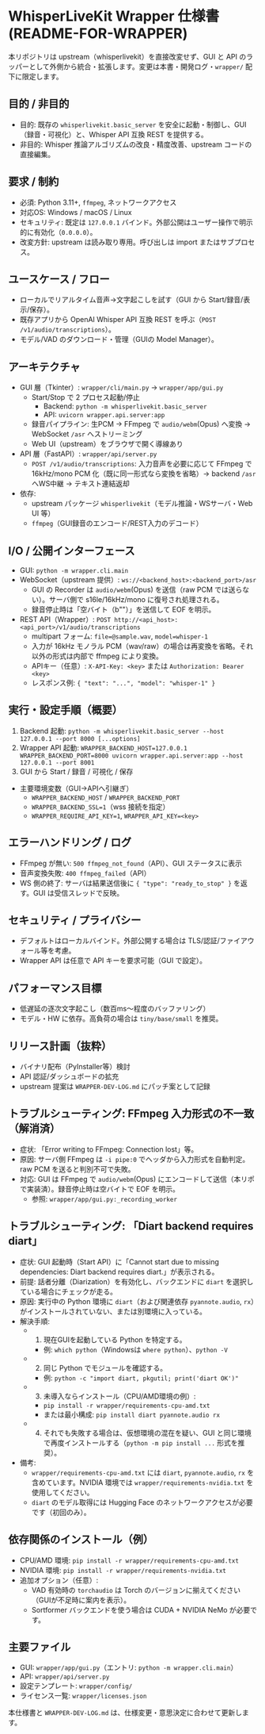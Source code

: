 # WhisperLiveKit Wrapper 仕様書 (README-FOR-WRAPPER)

本リポジトリは upstream（whisperlivekit）を直接改変せず、GUI と API のラッパーとして外側から統合・拡張します。変更は本書・開発ログ・`wrapper/` 配下に限定します。

## 目的 / 非目的
- 目的: 既存の `whisperlivekit.basic_server` を安全に起動・制御し、GUI（録音・可視化）と、Whisper API 互換 REST を提供する。
- 非目的: Whisper 推論アルゴリズムの改良・精度改善、upstream コードの直接編集。

## 要求 / 制約
- 必須: Python 3.11+, `ffmpeg`, ネットワークアクセス
- 対応OS: Windows / macOS / Linux
- セキュリティ: 既定は `127.0.0.1` バインド。外部公開はユーザー操作で明示的に有効化（`0.0.0.0`）。
- 改変方針: upstream は読み取り専用。呼び出しは import またはサブプロセス。

## ユースケース / フロー
- ローカルでリアルタイム音声→文字起こしを試す（GUI から Start/録音/表示/保存）。
- 既存アプリから OpenAI Whisper API 互換 REST を呼ぶ（`POST /v1/audio/transcriptions`）。
- モデル/VAD のダウンロード・管理（GUIの Model Manager）。

## アーキテクチャ
- GUI 層（Tkinter）: `wrapper/cli/main.py` → `wrapper/app/gui.py`
  - Start/Stop で 2 プロセス起動/停止
    - Backend: `python -m whisperlivekit.basic_server`
    - API: `uvicorn wrapper.api.server:app`
  - 録音パイプライン: 生PCM → FFmpeg で `audio/webm`(Opus) へ変換 → WebSocket `/asr` へストリーミング
  - Web UI（upstream）をブラウザで開く導線あり
- API 層（FastAPI）: `wrapper/api/server.py`
  - `POST /v1/audio/transcriptions`: 入力音声を必要に応じて FFmpeg で 16kHz/mono PCM 化（既に同一形式なら変換を省略）→ backend `/asr` へWS中継 → テキスト連結返却
- 依存:
  - upstream パッケージ `whisperlivekit`（モデル推論・WSサーバ・Web UI 等）
  - `ffmpeg`（GUI録音のエンコード/REST入力のデコード）

## I/O / 公開インターフェース
- GUI: `python -m wrapper.cli.main`
- WebSocket（upstream 提供）: `ws://<backend_host>:<backend_port>/asr`
  - GUI の Recorder は `audio/webm`(Opus) を送信（raw PCM では送らない）。サーバ側で s16le/16kHz/mono に復号され処理される。
  - 録音停止時は「空バイト（b""）」を送信して EOF を明示。
- REST API（Wrapper）: `POST http://<api_host>:<api_port>/v1/audio/transcriptions`
  - multipart フォーム: `file=@sample.wav`, `model=whisper-1`
  - 入力が 16kHz モノラル PCM（wav/raw）の場合は再変換を省略。それ以外の形式は内部で ffmpeg により変換。
  - APIキー（任意）: `X-API-Key: <key>` または `Authorization: Bearer <key>`
  - レスポンス例: `{ "text": "...", "model": "whisper-1" }`

## 実行・設定手順（概要）
1) Backend 起動: `python -m whisperlivekit.basic_server --host 127.0.0.1 --port 8000 [...options]`
2) Wrapper API 起動: `WRAPPER_BACKEND_HOST=127.0.0.1 WRAPPER_BACKEND_PORT=8000 uvicorn wrapper.api.server:app --host 127.0.0.1 --port 8001`
3) GUI から Start / 録音 / 可視化 / 保存

- 主要環境変数（GUI→APIへ引継ぎ）
  - `WRAPPER_BACKEND_HOST` / `WRAPPER_BACKEND_PORT`
  - `WRAPPER_BACKEND_SSL=1`（wss 接続を指定）
  - `WRAPPER_REQUIRE_API_KEY=1`, `WRAPPER_API_KEY=<key>`

## エラーハンドリング / ログ
- FFmpeg が無い: `500 ffmpeg_not_found`（API）、GUI ステータスに表示
- 音声変換失敗: `400 ffmpeg_failed`（API）
- WS 側の終了: サーバは結果送信後に `{ "type": "ready_to_stop" }` を返す。GUI は受信スレッドで反映。

## セキュリティ / プライバシー
- デフォルトはローカルバインド。外部公開する場合は TLS/認証/ファイアウォール等を考慮。
- Wrapper API は任意で API キーを要求可能（GUI で設定）。

## パフォーマンス目標
- 低遅延の逐次文字起こし（数百ms〜程度のバッファリング）
- モデル・HW に依存。高負荷の場合は `tiny/base/small` を推奨。

## リリース計画（抜粋）
- バイナリ配布（PyInstaller等）検討
- API 認証/ダッシュボードの拡充
- upstream 提案は `WRAPPER-DEV-LOG.md` にパッチ案として記録

## トラブルシューティング: FFmpeg 入力形式の不一致（解消済）
- 症状: 「Error writing to FFmpeg: Connection lost」等。
- 原因: サーバ側 FFmpeg は `-i pipe:0` でヘッダから入力形式を自動判定。raw PCM を送ると判別不可で失敗。
- 対応: GUI は FFmpeg で `audio/webm`(Opus) にエンコードして送信（本リポで実装済）。録音停止時は空バイトで EOF を明示。
  - 参照: `wrapper/app/gui.py:_recording_worker`

## トラブルシューティング: 「Diart backend requires diart」
- 症状: GUI 起動時（Start API）に「Cannot start due to missing dependencies: Diart backend requires diart.」が表示される。
- 前提: 話者分離（Diarization）を有効化し、バックエンドに `diart` を選択している場合にチェックが走る。
- 原因: 実行中の Python 環境に `diart`（および関連依存 `pyannote.audio`, `rx`）がインストールされていない、または別環境に入っている。
- 解決手順:
  - 1) 現在GUIを起動している Python を特定する。
    - 例: `which python`（Windowsは `where python`）、`python -V`
  - 2) 同じ Python でモジュールを確認する。
    - 例: `python -c "import diart, pkgutil; print('diart OK')"`
  - 3) 未導入ならインストール（CPU/AMD環境の例）:
    - `pip install -r wrapper/requirements-cpu-amd.txt`
    - または最小構成: `pip install diart pyannote.audio rx`
  - 4) それでも失敗する場合は、仮想環境の混在を疑い、GUI と同じ環境で再度インストールする（`python -m pip install ...` 形式を推奨）。
- 備考:
  - `wrapper/requirements-cpu-amd.txt` には `diart`, `pyannote.audio`, `rx` を含めています。NVIDIA 環境では `wrapper/requirements-nvidia.txt` を使用してください。
  - `diart` のモデル取得には Hugging Face のネットワークアクセスが必要です（初回のみ）。

## 依存関係のインストール（例）
- CPU/AMD 環境: `pip install -r wrapper/requirements-cpu-amd.txt`
- NVIDIA 環境: `pip install -r wrapper/requirements-nvidia.txt`
- 追加オプション（任意）:
  - VAD 有効時の `torchaudio` は Torch のバージョンに揃えてください（GUIが不足時に案内を表示）。
  - Sortformer バックエンドを使う場合は CUDA + NVIDIA NeMo が必要です。

## 主要ファイル
- GUI: `wrapper/app/gui.py`（エントリ: `python -m wrapper.cli.main`）
- API: `wrapper/api/server.py`
- 設定テンプレート: `wrapper/config/`
- ライセンス一覧: `wrapper/licenses.json`

本仕様書と `WRAPPER-DEV-LOG.md` は、仕様変更・意思決定に合わせて更新します。
